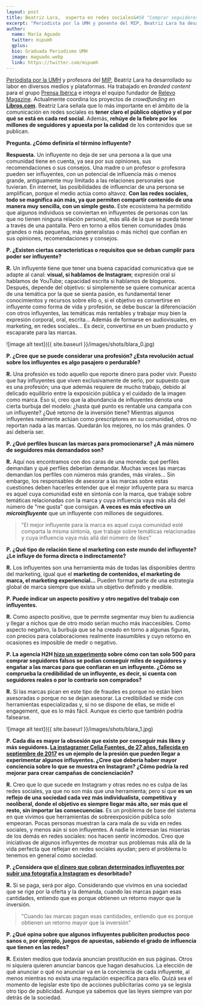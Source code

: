 ```yaml
---
layout: post
title: Beatriz Lara,  experta en redes sociales&#58 "Comprar seguidores falsos no garantiza engagement porque un influyente no se mide al peso, sino por su calidad"
excerpt: "Periodista por la UMH y ponente del MIP, Beatriz Lara ha desarrollado su labor en diversos medios y plataformas. Ha trabajado en branded content para el grupo Prensa Ibérica e integra el equipo fundador de Relevo Magazine. Actualmente coordina los proyectos de crowdfunding en Libros.com. Beatriz Lara señala que lo más importante en el ámbito de la comunicación en redes sociales es tener claro el público objetivo y el por qué se está en cada red social. Además, rehúye de la fiebre por los millones de seguidores y apuesta por la calidad de los contenidos que se publican."
author:
  name: María Aguado
  twitter: mipumh
  gplus:  
  bio: Graduada Periodismo UMH
  image: maguado.webp
  link: https://twitter.com/mipumh
---
```

[Periodista por la UMH](http://www.umh.es/contenido/Estudios/:tit_g_140_R1/datos_es.html) y profesora del [MIP](http://mip.umh.es/), Beatriz Lara ha desarrollado su labor en diversos medios y plataformas. Ha trabajado en _branded content_ para el grupo [Prensa Ibérica](http://www.epi.es/) e integra el equipo fundador de [Relevo Magazine](http://relevomagazine.com/). Actualmente coordina los proyectos de *crowdfunding* en **[Libros.com](https://libros.com/)**. Beatriz Lara señala que lo más importante en el ámbito de la comunicación en redes sociales es **tener claro el público objetivo y el por qué se está en cada red social**. Además, **rehúye de la fiebre por los millones de seguidores y apuesta por la calidad** de los contenidos que se publican. 

**Pregunta. ¿Cómo definiría el término influyente?**

**Respuesta.** Un influyente no deja de ser una persona a la que una comunidad tiene en cuenta, ya sea por sus opiniones, sus recomendaciones o sus consejos. Una madre o un profesor o profesora pueden ser influyentes, con un potencial de influencia más o menos grande, antiguamente muy limitado a las relaciones personales que tuvieran. En internet, las posibilidades de influenciar de una persona se amplifican, porque el medio actúa como altavoz. **Con las redes sociales, todo se magnifica aún más, ya que permiten compartir contenido de una manera muy sencilla, con un simple gesto.** Este ecosistema ha permitido que algunos individuos se conviertan en influyentes de personas con las que no tienen ninguna relación personal, más allá de la que se pueda tener a través de una pantalla. Pero en torno a ellos tienen comunidades (más grandes o más pequeñas, más generalistas o más nicho) que confían en sus opiniones, recomendaciones y consejos.

**P. ¿Existen ciertas características o requisitos que se deban cumplir para poder ser influyente?**

**R.** Un influyente tiene que tener una buena capacidad comunicativa que se adapte al canal: **visual, si hablamos de Instagram**; expresión oral si hablamos de YouTube; capacidad escrita si hablamos de blogueros. Después, depende del objetivo: si simplemente se quiere comunicar acerca de una temática por la que se sienta pasión, es fundamental tener conocimientos y recursos sobre ello o, si el objetivo es convertirse en influyente como forma de vida y profesión, se debe buscar la diferenciación con otros influyentes, las temáticas más rentables y trabajar muy bien la expresión corporal, oral, escrita… Además de formarse en audiovisuales, en marketing, en redes sociales… Es decir, convertirse en un buen producto y escaparate para las marcas.

![image alt text]({{ site.baseurl }}/images/shots/blara_0.jpg)

**P. ¿Cree que se puede considerar una profesión? ¿Esta revolución actual sobre los influyentes es algo pasajero o perdurable?**

**R.** Una profesión es todo aquello que reporte dinero para poder vivir. Puesto que hay influyentes que viven exclusivamente de serlo, por supuesto que es una profesión; una que además requiere de mucho trabajo, debido al delicado equilibrio entre la exposición pública y el cuidado de la imagen como marca. Eso sí, creo que la abundancia de influyentes denota una cierta burbuja del modelo: ¿hasta qué punto es rentable una campaña con un influyente? ¿Qué retorno de la inversión tiene? Mientras algunos influyentes realmente actúan como prescriptores en su comunidad, otros no reportan nada a las marcas. Quedarán los mejores, no los más grandes. O así debería ser.

**P. ¿Qué perfiles buscan las marcas para promocionarse? ¿A más número de seguidores más demandados son?**

**R.** Aquí nos encontramos con dos caras de una moneda: qué perfiles demandan y qué perfiles deberían demandar. Muchas veces las marcas demandan los perfiles con números más grandes, más virales… Sin embargo, los responsables de asesorar a las marcas sobre estas cuestiones deben hacerles entender que el mejor influyente para su marca es aquel cuya comunidad esté en sintonía con la marca, que trabaje sobre temáticas relacionadas con la marca y cuya influencia vaya más allá del número de "me gusta" que consigan. **A veces es más efectivo un _microinfluyente_** que un influyente con millones de seguidores.

>"El mejor influyente para la marca es aquel cuya comunidad esté comparta la misma sintonía, que trabaje sobre temáticas relacionadas y cuya influencia vaya más allá del número de likes"

**P. ¿Qué tipo de relación tiene el marketing con este mundo del influyente? ¿Le influye de forma directa o indirectamente?**

**R.** Los influyentes son una herramienta más de todas las disponibles dentro del marketing, igual que el **marketing de contenidos, el marketing de marca, el marketing experiencial…** Pueden formar parte de una estrategia global de marca siempre que exista un objetivo definido y medible.

**P. Puede indicar un aspecto positivo y otro negativo del trabajo con influyentes.**

**R.** Como aspecto positivo, que te permite segmentar muy bien tu audiencia y llegar a nichos que de otro modo serían mucho más inaccesibles. Como aspecto negativo, la burbuja que se ha creado en torno a algunas figuras, con precios para colaboraciones realmente inasumibles y cuyo retorno en ocasiones es imposible de medir o negativo.

**P. La agencia H2H [hizo un experimento](http://insiderlatam.com/polemica-mira-como-crean-una-falsa-influencer-en-instagram/) sobre cómo con tan solo 500 para comprar seguidores falsos se podían conseguir miles de seguidores y engañar a las marcas para que confiaran en un influyente. ¿Cómo se comprueba la credibilidad de un influyente, es decir, si cuenta con seguidores reales o por lo contrario son comprados?**

**R.** Si las marcas pican en este tipo de fraudes es porque no están bien asesoradas o porque no se dejan asesorar. La credibilidad se mide con herramientas especializadas y, si no se dispone de ellas, se mide el engagement, que es lo más fácil. Aunque es cierto que también podría falsearse. 

![image alt text]({{ site.baseurl }}/images/shots/blara_1.jpg)

**P. Cada día es mayor la obsesión que existe por conseguir más likes y más seguidores. [La instagramer Celia Fuentes, de 27 años, fallecida en septiembre de 2017](http://www.elmundo.es/f5/comparte/2017/09/20/59c2949822601d60058b45cc.html) es un ejemplo de la presión que pueden llegar a experimentar algunos influyentes. ¿Cree que debería haber mayor conciencia sobre lo que se muestra en Instagram? ¿Cómo podría la red mejorar para crear campañas de concienciación?**

**R.** Creo que lo que sucede en Instagram y otras redes no es culpa de las redes sociales, ya que no son más que una herramienta; pero sí que **es un reflejo de una sociedad cada vez más individualista, competitiva y neoliberal, donde el objetivo es siempre llegar más alto, ser más que el resto, sin importar las consecuencias**. Es un problema de base del sistema en que vivimos que herramientas de sobreexposición pública solo empeoran. Pocas personas muestran la cara mala de su vida en redes sociales, y menos aún si son influyentes. A nadie le interesan las miserias de los demás en redes sociales: nos hacen sentir incómodos. Creo que iniciativas de algunos influyentes de mostrar sus problemas más allá de la vida perfecta que reflejan en redes sociales ayudan; pero el problema lo tenemos en general como sociedad.

**P. ¿Considera que [el dinero que cobran determinados influyentes por subir una fotografía a Instagram](https://elpais.com/economia/2016/08/10/actualidad/1470816799_437694.html) es desorbitado?**

**R.** Si se paga, será por algo. Considerando que vivimos en una sociedad que se rige por la oferta y la demanda, cuando las marcas pagan esas cantidades, entiendo que es porque obtienen un retorno mayor que la inversión. 

>"Cuando las marcas pagan esas cantidades, entiendo que es porque obtienen un retorno mayor que la inversión"

**P. ¿Qué opina sobre que algunos influyentes publiciten productos poco sanos o, por ejemplo, juegos de apuestas, sabiendo el grado de influencia que tienen en las redes?**

**R.** Existen medios que todavía anuncian prostitución en sus páginas. Otros ni siquiera quieren anunciar bancos que hagan desahucios. La elección de qué anunciar o qué no anunciar va en la conciencia de cada influyente, al menos mientras no exista una regulación específica para ello. Quizá sea el momento de legislar este tipo de acciones publicitarias como ya se legisla otro tipo de publicidad. Aunque ya sabemos que las leyes siempre van por detrás de la sociedad.

